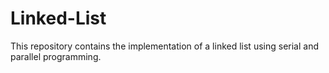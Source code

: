 # Linked-List
This repository contains the implementation of a linked list using serial and parallel programming.
